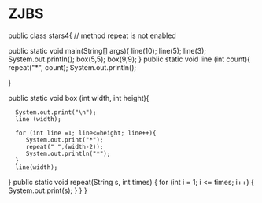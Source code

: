 # ZJBS
public class stars4{
// method repeat is not enabled

   public static void main(String[] args){
      line(10);
      line(5);
      line(3);
      System.out.println();
      box(5,5);
      box(9,9);
   }
   public static void line (int count){
     repeat("*", count); 
     System.out.println();
      
   }
   
   public static void box (int width, int height){
      
      System.out.print("\n");
      line (width);
      
      for (int line =1; line<=height; line++){
         System.out.print("*");
         repeat(" ",(width-2));
         System.out.println("*");
      }
      line(width);
   }
   public static void repeat(String s, int times) {
     for (int i = 1; i <= times; i++) {
         System.out.print(s);
     }
   }
}
